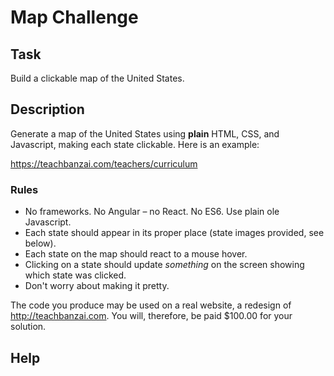 # Map Challenge

## Task

Build a clickable map of the United States.

## Description

Generate a map of the United States using **plain** HTML, CSS, and Javascript, making each state clickable. Here is an example:

https://teachbanzai.com/teachers/curriculum

### Rules

* No frameworks. No Angular – no React. No ES6. Use plain ole Javascript.
* Each state should appear in its proper place (state images provided, see below).
* Each state on the map should react to a mouse hover.
* Clicking on a state should update _something_ on the screen showing which state was clicked.
* Don't worry about making it pretty.

The code you produce may be used on a real website, a redesign of http://teachbanzai.com. You will, therefore, be paid $100.00 for your solution.

## Help


